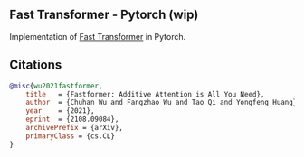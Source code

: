 ## Fast Transformer - Pytorch (wip)

Implementation of <a href="https://arxiv.org/abs/2108.09084">Fast Transformer</a> in Pytorch.

## Citations

```bibtex
@misc{wu2021fastformer,
    title   = {Fastformer: Additive Attention is All You Need}, 
    author  = {Chuhan Wu and Fangzhao Wu and Tao Qi and Yongfeng Huang},
    year    = {2021},
    eprint  = {2108.09084},
    archivePrefix = {arXiv},
    primaryClass = {cs.CL}
}
```
